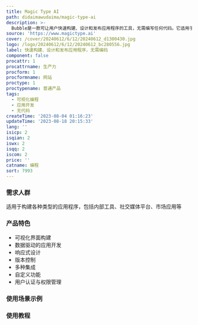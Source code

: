 ```yaml
---
title: Magic Type AI
path: didaimawudaima/magic-type-ai
description: >-
  Bubble是一款可让用户快速构建、设计和发布应用程序的工具，无需编写任何代码。它适用于初创创始人和经验丰富的工程师。Bubble提供了快速的开发环境，让用户可以自定义应用的外观和功能，包括响应式设计、版本控制等。该产品的优势在于快速开发、可视化编程、无需编码、多种集成等。Bubble采用按使用量计费的定价模式，具体定价信息请访问官方网站。
source: 'https://www.magictype.ai'
cover: /cover/20240612/6/12/20240612_d1300430.jpg
logo: /logo/20240612/6/12/20240612_bc280556.jpg
label: 快速构建、设计和发布应用程序，无需编码
component: false
procattr: 1
procattrname: 生产力
procform: 1
procformname: 网站
proctype: 1
proctypename: 普通产品
tags:
  - 可视化编程
  - 应用开发
  - 无代码
createTime: '2023-08-04 01:16:23'
updateTime: '2023-08-18 20:15:33'
lang: ''
isicp: 2
isqian: 2
iswx: 2
isqq: 2
iscom: 2
price: ''
catname: 编程
sort: 7993
---
```




### 需求人群
适用于构建各种类型的应用程序，包括内部工具、社交媒体平台、市场应用等

### 产品特色
- 可视化界面构建
- 数据驱动的应用开发
- 响应式设计
- 版本控制
- 多种集成
- 自定义功能
- 用户认证与权限管理

### 使用场景示例


### 使用教程


  
